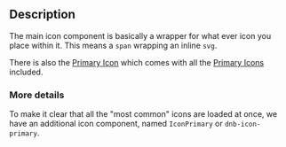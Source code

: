 ## Description

The main icon component is basically a wrapper for what ever icon you place within it. This means a `span` wrapping an inline `svg`.

There is also the [Primary Icon](/uilib/components/icon-primary/) which comes with all the [Primary Icons](/icons/primary) included.

### More details

To make it clear that all the "most common" icons are loaded at once, we have an additional icon component, named `IconPrimary` or `dnb-icon-primary`.

